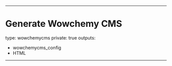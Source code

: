 ______________________________________________________________________

# Generate Wowchemy CMS

type: wowchemycms
private: true
outputs:

- wowchemycms_config
- HTML

______________________________________________________________________
